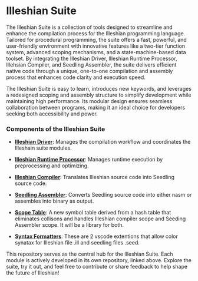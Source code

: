 # Illeshian Suite
The Illeshian Suite is a collection of tools designed to streamline and enhance the compilation process for the Illeshian programming language. Tailored for procedural programming, the suite offers a fast, powerful, and user-friendly environment with innovative features like a two-tier function system, advanced scoping mechanisms, and a state-machine-based data toolset. By integrating the Illeshian Driver, Illeshian Runtime Processor, Illehsian Compiler, and Seedling Assembler, the suite delivers efficient native code through a unique, one-to-one compilation and assembly process that enhances code clarity and execution speed.

The Illeshian Suite is easy to learn, introduces new keywords, and leverages a redesigned scoping and assembly structure to simplify development while maintaining high performance. Its modular design ensures seamless collaboration between programs, making it an ideal choice for developers seeking both accessibility and power.

### Components of the Illeshian Suite
- **[Illeshian Driver](https://github.com/ravenleeblack/Illeshian_Driver)**: Manages the compilation workflow and coordinates the Illeshain suite modules.
- **[Illeshian Runtime Processor](https://github.com/ravenleeblack/IRP)**: Manages runtime execution by preprocessing and optimizing.
- **[Illeshian Compiler](https://github.com/ravenleeblack/Illeshian)**: Translates Illeshian source code into Seedling source code.
- **[Seedling Assembler](https://github.com/ravenleeblack/Seedling)**: Converts Seedling source code into either nasm or assembles into binary as output.

- **[Scope Table](https://github.com/ravenleeblack/Scope_Table)**: A new symbol table derived from a hash table that eliminates collisons and handles Illeshian compiler scope and Seeding Assembler scope. It will be a library for both.
- **[Syntax Formatters](https://github.com/ravenleeblack/Syntax_Formatters)**: These are 2 vscode extentions that allow color synatax for Illeshian file .ill and seedling files .seed.
  

This repository serves as the central hub for the Illeshian Suite. Each module is actively developed in its own repository, linked above. Explore the suite, try it out, and feel free to contribute or share feedback to help shape the future of Illeshian!

